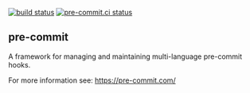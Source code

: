 [![build status](https://github.com/pre-commit/pre-commit/actions/workflows/main.yml/badge.svg)][buildStatusLink]
[![pre-commit.ci status](https://results.pre-commit.ci/badge/github/pre-commit/pre-commit/main.svg)](https://results.pre-commit.ci/latest/github/pre-commit/pre-commit/main)

## pre-commit

A framework for managing and maintaining multi-language pre-commit hooks.

For more information see: https://pre-commit.com/


[buildStatusLink]: https://github.com/pre-commit/pre-commit/actions/workflows/main.yml